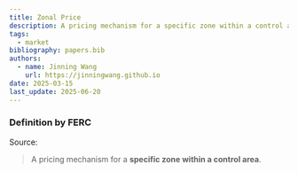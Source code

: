```yaml
---
title: Zonal Price
description: A pricing mechanism for a specific zone within a control area.
tags:
  - market
bibliography: papers.bib
authors:
  - name: Jinning Wang
    url: https://jinningwang.github.io
date: 2025-03-15
last_update: 2025-06-20
---
```


### Definition by FERC

Source: <d-cite key="ferc2020glossary"></d-cite>

> A pricing mechanism for a **specific zone within a control area**.
